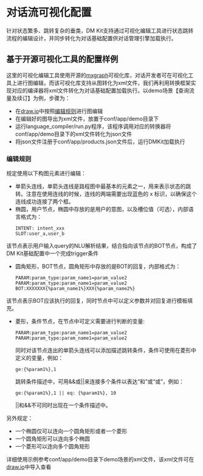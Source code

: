 # 对话流可视化配置

针对状态繁多、跳转复杂的垂类，DM Kit支持通过可视化编辑工具进行状态跳转流程的编辑设计，并同步转化为对话基础配置供对话管理引擎加载执行。

## 基于开源可视化工具的配置样例

这里的可视化编辑工具使用开源的[mxgraph](https://github.com/jgraph/mxgraph)可视化库，对话开发者可在可视化工具上进行图编辑，而该可视化库支持从图转化为xml文件，我们再利用转换框架实现对应的编译器将xml文件转化为对话基础配置加载执行。以demo场景【查询流量及续订】为例，步骤为：

* 在[draw.io](https://www.draw.io/)中按照[编辑规则](###编辑规则)进行图编辑
* 在编辑好的图导出为xml文件，放置于conf/app/demo目录下
* 运行language_compiler/run.py程序，该程序调用对应的转换器将conf/app/demo目录下的xml文件转化为json文件
* 将json文件注册于conf/app/products.json文件后，运行DMKit加载执行

### 编辑规则

规定使用以下构图元素进行编辑：

* 单箭头连线，单箭头连线是路程图中最基本的元素之一，用来表示状态的跳转。注意在使用连线的时候，连线的两端需要出现蓝色的 x 标识，以确保这个连线成功连接了两个框。
* 椭圆，用户节点，椭圆中存放的是用户的意图，以及槽位值（可选），内部语言格式为：
    ```text
    INTENT: intent_xxx
    SLOT:user_a,user_b
    ```
该节点表示用户输入query的NLU解析结果，结合指向该节点的BOT节点，构成了DM Kit基础配置中一个完成trigger条件

* 圆角矩形，BOT节点，圆角矩形中存放的是BOT的回复，内部格式为：
    ```text
    PARAM:param_type:param_name1=param_value2
    PARAM:param_type:param_name1=param_value2
    BOT:XXXXXXX{%param_name1%}XXX{%param_name2%}
    ```
该节点表示BOT应该执行的回复，同时节点中可以定义参数并对回复进行模板填充。

* 菱形，条件节点，在节点中可定义需要进行判断的变量:
    ```text
    PARAM:param_type:param_name1=param_value2
    PARAM:param_type:param_name1=param_value2
    ```
    同时对该节点连出的单箭头连线可以添加描述跳转条件，条件可使用在菱形中定义的变量，例如：
    ```text
    ge:{%param1%},1
    ```
    跳转条件描述中，可用&&或||来连接多个条件以表达“和”或“或”，例如：
    ```text
    ge:{%param1%},1 || eq: {%param1%}, 10
    ```
    ||和&&不可同时出现在一个条件描述中。

另外规定：

* 一个椭圆仅可以连向一个圆角矩形或者一个菱形
* 一个圆角矩形可以连向多个椭圆
* 一个菱形可以连向多个圆角矩形

详细使用示例参考conf/app/demo目录下demo场景的xml文件，该xml文件可在[draw.io](https://www.draw.io/)中导入查看
